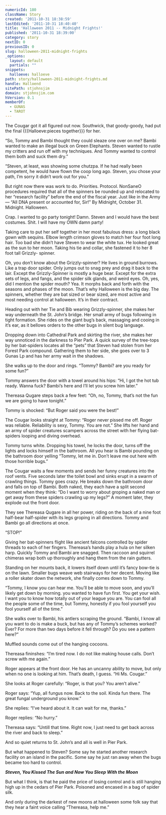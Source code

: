 ```yaml
---
numericId: 180
className: Story
created: '2011-10-31 18:38:59'
lastEdited: '2011-10-31 18:40:40'
title: 'Halloween 2011 -- Midnight Frights!'
published: '2011-10-31 18:39:00'
category: story
nextID: 0
previousID: 0
slug: halloween-2011-midnight-frights
_options:
  layout: default
  partials: ""
snippets:
  halloeve: halloeve
path: story/halloween-2011-midnight-frights.md
handle: Halloend
sitePath: stjohnsjim
domain: stjohnsjim.com
hVersion: 0.1
memberOf:
  - GUNAS
  - TAROT
---
```

The Cougar got it all figured out now. Southwick, that goody-goody, had put the final {{{Halloeve:pieces together}}} for her.

“So, Tommy and Bambi thought they could sleaze one over on me? Bambi wanted to make an illegal buck on Green Elephants. Steven wanted to rustle my critters and run off with my techniques. And Tommy wanted to control them both and suck them dry.”

“Steven, at least, was showing some chutzpa. If he had really been competent, he would have flown the coop long ago. Steven, you chose your path, I’m sorry it didn’t work out for you.”

But right now there was work to do. Priorities. Protocol. NonSaneO procedures required that all of the spinners be rounded up and relocated to her “research facility” before the end of the fiscal year. Just like in the Army — “All DNA present or accounted for, Sir!” By Midnight, October 31. Midnight. Halloween.

Crap. I wanted to go party tonight! Damn. Steven and I would have the best costumes. Shit. I will have my OWN damn party!

Taking care to put her self together in her most fabulous dress: a long black gown with sequins. Elbow length crimson gloves to match her four foot long hair. Too bad she didn’t have Steven to wear the white tux. He looked great as the sun to her moon. Taking his tie and collar, she fastened it to her 8 foot tall Grizzly- spinner.

Oh, you don’t know about the Grizzly-spinner? He lives in ground burrows. Like a trap door spider. Only jumps out to snag prey and drag it back to the lair. Except the Grizzly-Spinner is mostly a huge bear. Except for the extra sets of legs, and fangs, and the spider silk glands, and weird eyes. Oh, yes, did I mention the spider mouth? Yea. It morphs back and forth with the seasons and phases of the moon. That’s why Halloween is the big day. The spinners, whether they are bat sized or bear sized, are most active and most needing control at halloween. It’s in their contract.

Heading out with her Tie and Bib wearing Grizzly-spinner, she makes her way underneath the St. John’s bridge. Her small army of bugs following in tight formation. She rides on the giant bug’s back, massaging and cooing in it’s ear, as it bellows orders to the other bugs in silent bug language.

Dropping down into Cathedral Park and skirting the river, she makes her way unnoticed in the darkness to Pier Park. A quick survey of the tree-tops by her bat-spiders locates all the “pets” that Steven had stolen from her Forest Park compound. Gathering them to her side, she goes over to 3 Gunas Lp and has her army wait in the shadows.

She walks up to the door and rings. “Tommy? Bambi? are you ready for some fun?”

Tommy answers the door with a towel around his hips: “Hi, I got the hot tub ready. Wanna fuck? Bambi’s here and I’ll let you screw him later.”

Thereasa Qugare steps back a few feet: “Oh, no, Tommy, that’s not the fun we are going to have tonight.”

Tommy is shocked: “But Roger said you were the best!”

The Cougar looks straight at Tommy: “Roger never pissed me off. Roger was reliable. Reliability is sexy, Tommy. You are not.” She lifts her hand and an army of spider creatures scampers across the street with her flying bat-spiders looping and diving overhead.

Tommy turns white. Dropping his towel, he locks the door, turns off the lights and locks himself in the bathroom. All you hear is Bambi pounding on the bathroom door yelling “Tommy, let me in. Don’t leave me out here with those horrible bugs.”

The Cougar waits a few moments and sends her funny creatures into the roof vents. Five seconds later the toilet bowl and sinks erupt in a swarm of crawling things. Tommy goes crazy. He breaks down the bathroom door and falls on top of Bambi. Both naked, they each have a split second moment when they think: “Do I want to worry about groping a naked man or get away from these spiders crawling up my legs?” A moment later, they explode out the front door.

They see Thereasa Qugare in all her power, riding on the back of a nine foot half-bear half-spider with its legs groping in all directions. Tommy and Bambi go all directions at once.

“STOP!” 

Giving her bat-spinners flight like ancient falcons controlled by spider threads to each of her fingers. Thereasa’s hands play a hula on her silken harp. Quickly Tommy and Bambi are snagged. Then raccoon and squirrel chimeras wrap both up thoroughly and hang them from the rain gutters.

Standing on her mounts back, it lowers itself down until it’s fancy bow-tie is on the lawn. Smaller bugs weave web stairways for her decent. Moving like a roller skater down the network, she finally comes down to Tommy.

“Tommy, I know you can hear me. You’ll be able to move soon, and you’ll likely get down by morning. you wanted to have fun first. You get your wish. I want you to know how totally out of your league you are. You can fool all the people some of the time, but Tommy, honestly if you fool yourself you fool yourself all of the time.”

She walks over to Bambi, his antlers scraping the ground. “Bambi, I know all you want to do is make a buck, but has any of Tommy’s schemes worked? Ever? For more than two days before it fell through? Do you see a pattern here?”

Muffled sounds come out of the hanging cocoons.

Thereasa fininshes: “I’m tired now. I do not like making house calls. Don’t screw with me again.”

Roger appears at the front door. He has an uncanny ability to move, but only when no one is looking at him. That’s death, I guess. “Hi Ms. Cougar.”

She looks at Roger carefully: “Roger, is that you? You aren’t alive.”

Roger says: “Yup, all fungus now. Back to the soil. Kinda fun there. The great fungal underground you know.”

She replies: “I’ve heard about it. It can wait for me, thanks.”

Roger replies: “No hurry.”

Thereasa says: “Untill that time. Right now, I just need to get back across the river and back to sleep.”

And so quiet returns to St. John’s and all is well in Pier Park.

But what happened to Steven? Some say he started another research facility on an island in the pacific. Some say he just ran away when the bugs became too hard to control.

_**Steven, You Kissed The Sun and Now You Sleep With the Moon**_

But what I think, is that he paid the price of losing control and is still hanging high up in the cedars of Pier Park. Poisoned and encased in a bag of spider silk.

And only during the darkest of new moons at halloween some folk say that they hear a faint voice calling “Thereasa, help me.”

